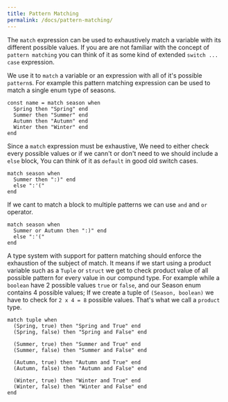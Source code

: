 ```yaml
---
title: Pattern Matching
permalink: /docs/pattern-matching/
---
```


The `match` expression can be used to exhaustively match a variable with its different possible values.
If you are are not familiar with the concept of `pattern matching` you can think of it as some kind of extended `switch ... case` expression.

We use it to `match` a variable or an expression with all of it's possible `pattern`s. For example this pattern matching expression can be used to match a single enum type of seasons.

```fuse
const name = match season when
  Spring then "Spring" end
  Summer then "Summer" end
  Autumn then "Autumn" end
  Winter then "Winter" end
end
```

Since a `match` expression must be exhaustive, We need to either check every possible values or if we cann't or don't need to we should include a `else` block, You can think of it as `default` in good old switch cases.

```fuse
match season when
  Summer then ":)" end
  else ":'("
end
```

If we cant to match a block to multiple patterns we can use `and` and `or` operator.

```fuse
match season when
  Summer or Autumn then ":)" end
  else ":'("
end
```

A type system with support for pattern matching should enforce the exhaustion of the subject of match. It means if we start using a product variable such as a `Tuple` or `struct` we get to check product value of all possible pattern for every value in our compund type.
For example while a `boolean` have 2 possible values `true` or `false`, and our Season enum contains 4 possible values; If we create a tuple of `(Season, boolean)` we have to check for `2 x 4 = 8` possible values. That's what we call a `product` type.

```fuse
match tuple when
  (Spring, true) then "Spring and True" end
  (Spring, false) then "Spring and False" end

  (Summer, true) then "Summer and True" end
  (Summer, false) then "Summer and False" end

  (Autumn, true) then "Autumn and True" end
  (Autumn, false) then "Autumn and False" end

  (Winter, true) then "Winter and True" end
  (Winter, false) then "Winter and False" end
end
```
